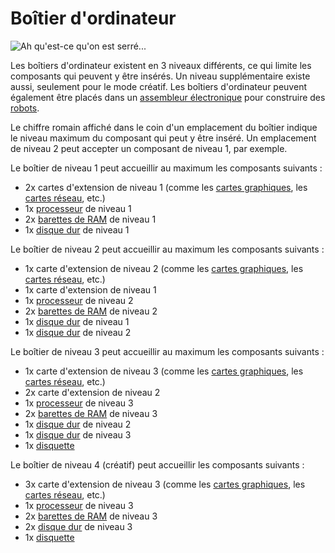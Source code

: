 # Boîtier d'ordinateur

![Ah qu'est-ce qu'on est serré...](oredict:opencomputers:case1)

Les boîtiers d'ordinateur existent en 3 niveaux différents, ce qui limite les composants qui peuvent y être insérés. Un niveau supplémentaire existe aussi, seulement pour le mode créatif. Les boîtiers d'ordinateur peuvent également être placés dans un [assembleur électronique](assembler.md) pour construire des [robots](robot.md).

Le chiffre romain affiché dans le coin d'un emplacement du boîtier indique le niveau maximum du composant qui peut y être inséré. Un emplacement de niveau 2 peut accepter un composant de niveau 1, par exemple.

Le boîtier de niveau 1 peut accueillir au maximum les composants suivants :
- 2x cartes  d'extension de niveau 1 (comme les [cartes graphiques](../item/graphicsCard1.md), les [cartes réseau](../item/lanCard.md), etc.)
- 1x [processeur](../item/cpu1.md) de niveau 1
- 2x [barettes de RAM](../item/ram1.md) de niveau 1
- 1x [disque dur](../item/hdd1.md) de niveau 1

Le boîtier de niveau 2 peut accueillir au maximum les composants suivants :
- 1x carte  d'extension de niveau 2 (comme les [cartes graphiques](../item/graphicsCard1.md), les [cartes réseau](../item/lanCard.md), etc.)
- 1x carte  d'extension de niveau 1
- 1x [processeur](../item/cpu2.md) de niveau 2
- 2x [barettes de RAM](../item/ram3.md) de niveau 2
- 1x [disque dur](../item/hdd1.md) de niveau 1
- 1x [disque dur](../item/hdd2.md) de niveau 2

Le boîtier de niveau 3 peut accueillir au maximum les composants suivants :
- 1x carte  d'extension de niveau 3 (comme les [cartes graphiques](../item/graphicsCard1.md), les [cartes réseau](../item/lanCard.md), etc.)
- 2x carte  d'extension de niveau 2
- 1x [processeur](../item/cpu3.md) de niveau 3
- 2x [barettes de RAM](../item/ram5.md) de niveau 3
- 1x [disque dur](../item/hdd2.md) de niveau 2
- 1x [disque dur](../item/hdd3.md) de niveau 3
- 1x [disquette](../item/floppy.md)

Le boîtier de niveau 4 (créatif) peut accueillir les composants suivants :
- 3x carte  d'extension de niveau 3 (comme les [cartes graphiques](../item/graphicsCard1.md), les [cartes réseau](../item/lanCard.md), etc.)
- 1x [processeur](../item/cpu3.md) de niveau 3
- 2x [barettes de RAM](../item/ram5.md) de niveau 3
- 2x [disque dur](../item/hdd2.md) de niveau 3
- 1x [disquette](../item/floppy.md)
